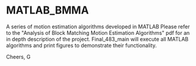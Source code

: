 # MATLAB_BMMA
A series of motion estimation algorithms developed in MATLAB
Please refer to the "Analysis of Block Matching Motion Estimation Algorithms" pdf for an in depth description of the project.
Final_483_main will execute all MATLAB algorithms and print figures to demonstrate their functionality.

Cheers,
G
